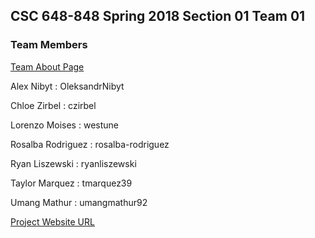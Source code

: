 ## CSC 648-848 Spring 2018 Section 01 Team 01


### Team Members

[Team About Page](http://csc648team01.herokuapp.com/about)

Alex Nibyt : OleksandrNibyt

Chloe Zirbel : czirbel

Lorenzo Moises : westune

Rosalba Rodriguez : rosalba-rodriguez 

Ryan Liszewski : ryanliszewski

Taylor Marquez : tmarquez39

Umang Mathur : umangmathur92


[Project Website URL](http://csc648team01.herokuapp.com/)
